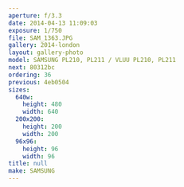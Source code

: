 ```yaml
---
aperture: f/3.3
date: 2014-04-13 11:09:03
exposure: 1/750
file: SAM_1363.JPG
gallery: 2014-london
layout: gallery-photo
model: SAMSUNG PL210, PL211 / VLUU PL210, PL211
next: 80312bc
ordering: 36
previous: 4eb0504
sizes:
  640w:
    height: 480
    width: 640
  200x200:
    height: 200
    width: 200
  96x96:
    height: 96
    width: 96
title: null
make: SAMSUNG
---
```

